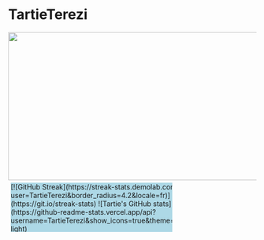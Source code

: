 # TartieTerezi
 

<a href="https://github.com/devxb/gitanimals">
<img
  src="https://render.gitanimals.org/farms/TartieTerezi"
  width="1000"
  height="300"
/>
</a>
  

<section style="display: flex;
    flex-wrap: nowrap;
    justify-content: flex-start;
    align-items: flex-start;
    align-content: flex-start;
    width: 65%;
    background-color: #2f1d58;
    height: 80vh;
    overflow: auto;
    flex-direction: row;>
<div style=width: 100px;
    height: 100px;
    margin: 5px;
    background-color: lightblue;">[![GitHub Streak](https://streak-stats.demolab.com?user=TartieTerezi&amp;border_radius=4.2&amp;locale=fr)](https://git.io/streak-stats) ![Tartie's GitHub stats](https://github-readme-stats.vercel.app/api?username=TartieTerezi&amp;show_icons=true&amp;theme=solarized-light)</div>
<div style="width: 100px;
    height: 100px;
    margin: 5px;
    background-color: red;">[![Top Langs](https://github-readme-stats.vercel.app/api/top-langs/?username=TartieTerezi&amp;theme=solarized-light)](https://github.com/anuraghazra/github-readme-stats)</div>
</section>